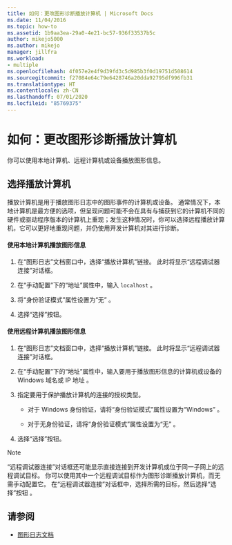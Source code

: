 ```yaml
---
title: 如何：更改图形诊断播放计算机 | Microsoft Docs
ms.date: 11/04/2016
ms.topic: how-to
ms.assetid: 1b9aa3ea-29a0-4e21-bc57-936f33537b5c
author: mikejo5000
ms.author: mikejo
manager: jillfra
ms.workload:
- multiple
ms.openlocfilehash: 4f057e2e4f9d39fd3c5d985b3f0d19751d508614
ms.sourcegitcommit: f27084e64c79e6428746a20dda92795df996fb31
ms.translationtype: HT
ms.contentlocale: zh-CN
ms.lasthandoff: 07/01/2020
ms.locfileid: "85769375"
---
```

# <a name="how-to-change-the-graphics-diagnostics-playback-machine"></a>如何：更改图形诊断播放计算机
你可以使用本地计算机、远程计算机或设备播放图形信息。

## <a name="choosing-a-playback-machine"></a>选择播放计算机
 播放计算机是用于播放图形日志中的图形事件的计算机或设备。 通常情况下，本地计算机是最方便的选项，但呈现问题可能不会在具有与捕获到它的计算机不同的硬件或驱动程序版本的计算机上重现；发生这种情况时，你可以选择远程播放计算机，它可以更好地重现问题，并仍使用开发计算机对其进行诊断。

#### <a name="to-use-the-local-machine-to-play-back-graphics-information"></a>使用本地计算机播放图形信息

1. 在“图形日志”文档窗口中，选择“播放计算机”链接。 此时将显示“远程调试器连接”对话框。

2. 在“手动配置”下的“地址”属性中，输入 `localhost` 。

3. 将“身份验证模式”属性设置为“无” 。

4. 选择“选择”按钮。

#### <a name="to-use-a-remote-machine-to-play-back-graphics-information"></a>使用远程计算机播放图形信息

1. 在“图形日志”文档窗口中，选择“播放计算机”链接。 此时将显示“远程调试器连接”对话框。

2. 在“手动配置”下的“地址”属性中，输入要用于播放图形信息的计算机或设备的 Windows 域名或 IP 地址 。

3. 指定要用于保护播放计算机的连接的授权类型。

    - 对于 Windows 身份验证，请将“身份验证模式”属性设置为“Windows” 。

    - 对于无身份验证，请将“身份验证模式”属性设置为“无” 。

4. 选择“选择”按钮。

> [!NOTE]
> “远程调试器连接”对话框还可能显示直接连接到开发计算机或位于同一子网上的远程调试目标。 你可以使用其中一个远程调试目标作为图形诊断播放计算机，而无需手动配置它。 在“远程调试器连接”对话框中，选择所需的目标，然后选择“选择”按钮 。

## <a name="see-also"></a>请参阅
- [图形日志文档](graphics-log-document.md)